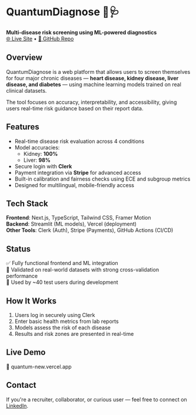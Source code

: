 # QuantumDiagnose 🧠🩺  
**Multi-disease risk screening using ML-powered diagnostics**  
[🌐 Live Site](quantum-new.vercel.app) • [📂 GitHub Repo](https://github.com/im-Archit/QuantumNew)

## Overview  
QuantumDiagnose is a web platform that allows users to screen themselves for four major chronic diseases — **heart disease, kidney disease, liver disease, and diabetes** — using machine learning models trained on real clinical datasets.

The tool focuses on accuracy, interpretability, and accessibility, giving users real-time risk guidance based on their report data.

## Features  
- Real-time disease risk evaluation across 4 conditions
- Model accuracies:  
  - Kidney: **100%**  
  - Liver: **98%**  
- Secure login with **Clerk**  
- Payment integration via **Stripe** for advanced access  
- Built-in calibration and fairness checks using ECE and subgroup metrics  
- Designed for multilingual, mobile-friendly access

## Tech Stack  
**Frontend**: Next.js, TypeScript, Tailwind CSS, Framer Motion  
**Backend**: Streamlit (ML models), Vercel (deployment)  
**Other Tools**: Clerk (Auth), Stripe (Payments), GitHub Actions (CI/CD)

## Status  
✅ Fully functional frontend and ML integration  
🧪 Validated on real-world datasets with strong cross-validation performance  
📍 Used by ~40 test users during development

## How It Works  
1. Users log in securely using Clerk  
2. Enter basic health metrics from lab reports  
3. Models assess the risk of each disease  
4. Results and risk zones are presented in real-time  

## Live Demo  
🔗 quantum-new.vercel.app

## Contact  
If you're a recruiter, collaborator, or curious user — feel free to connect on [LinkedIn](https://linkedin.com/in/archit-sharma-3a913722a).
